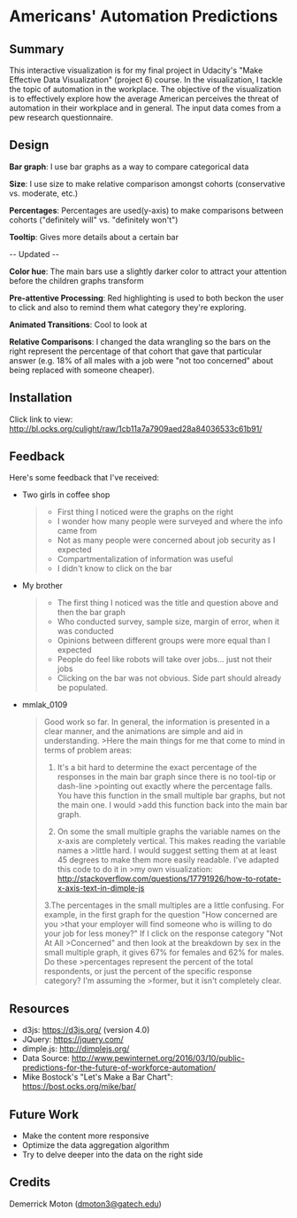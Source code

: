 # Americans' Automation Predictions

## Summary
This interactive visualization is for my final project in Udacity's "Make Effective Data Visualization" (project 6) course. In the visualization, I tackle the topic of automation in the workplace. The objective of the visualization is to effectively explore how the average American perceives the threat of automation in their workplace and in general. The input data comes from a pew research questionnaire.

## Design
  **Bar graph**: I use bar graphs as a way to compare categorical data

  **Size**: I use size to make relative comparison amongst cohorts (conservative vs. moderate, etc.)

  **Percentages**: Percentages are used(y-axis) to make comparisons between cohorts ("definitely will" vs. "definitely won't")

  **Tooltip**: Gives more details about a certain bar

  -- Updated --

  **Color hue**: The main bars use a slightly darker color to attract your attention before the children graphs transform

  **Pre-attentive Processing**: Red highlighting is used to both beckon the user to click and also
  to remind them what category they're exploring.

  **Animated Transitions**: Cool to look at

  **Relative Comparisons**: I changed the data wrangling so the bars on the right represent the percentage of that cohort
  that gave that particular answer (e.g. 18% of all males with a job were "not too concerned" about being replaced with someone cheaper).

## Installation
  Click link to view:
  http://bl.ocks.org/culight/raw/1cb11a7a7909aed28a84036533c61b91/

## Feedback
  Here's some feedback that I've received:

  - Two girls in coffee shop
      >  - First thing I noticed were the graphs on the right
      >  - I wonder how many people were surveyed and where the info came from
      >  - Not as many people were concerned about job security as I expected
      >  - Compartmentalization of information was useful
      >  - I didn't know to click on the bar

  - My brother
      >  - The first thing I noticed was the title and question above and then the bar graph
      >  - Who conducted survey, sample size, margin of error, when it was conducted
      >  - Opinions between different groups were more equal than I expected
      >  - People do feel like robots will take over jobs… just not their jobs
      >  - Clicking on the bar was not obvious. Side part should already be populated.

  - mmlak_0109
      >Good work so far. In general, the information is presented in a clear manner, and the animations are simple and aid in understanding. >Here the main things for me that come to mind in terms of problem areas:
      >
      >1. It's a bit hard to determine the exact percentage of the responses in the main bar graph since there is no tool-tip or dash-line >pointing out exactly where the percentage falls. You have this function in the small multiple bar graphs, but not the main one. I would >add this function back into the main bar graph.
      >
      >2. On some the small multiple graphs the variable names on the x-axis are completely vertical. This makes reading the variable names a >little hard. I would suggest setting them at at least 45 degrees to make them more easily readable. I've adapted this code to do it in >my own visualization:
      >http://stackoverflow.com/questions/17791926/how-to-rotate-x-axis-text-in-dimple-js
      >
      >3.The percentages in the small multiples are a little confusing. For example, in the first graph for the question "How concerned are you >that your employer will find someone who is willing to do your job for less money?" If I click on the response category "Not At All >Concerned" and then look at the breakdown by sex in the small multiple graph, it gives 67% for females and 62% for males. Do these >percentages represent the percent of the total respondents, or just the percent of the specific response category? I'm assuming the >former, but it isn't completely clear.

## Resources
  * d3js: https://d3js.org/ (version 4.0)
  * JQuery: https://jquery.com/
  * dimple.js: http://dimplejs.org/
  * Data Source: http://www.pewinternet.org/2016/03/10/public-predictions-for-the-future-of-workforce-automation/
  * Mike Bostock's "Let's Make a Bar Chart": https://bost.ocks.org/mike/bar/

## Future Work
  * Make the content more responsive
  * Optimize the data aggregation algorithm
  * Try to delve deeper into the data on the right side

## Credits
Demerrick Moton (dmoton3@gatech.edu)
